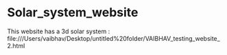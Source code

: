 # Solar_system_website
This website has a 3d solar system :
file:///Users/vaibhav/Desktop/untitled%20folder/VAIBHAV_testing_website_2.html
